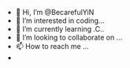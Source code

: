 - 👋 Hi, I’m @BecarefulYiN
- 👀 I’m interested in coding...
- 🌱 I’m currently learning .C..
- 💞️ I’m looking to collaborate on ...
- 📫 How to reach me ...
-
<!---
BecarefulYiN/BecarefulYiN is a ✨ special ✨ repository because its `README.md` (this file) appears on your GitHub profile.
You can click the Preview link to take a look at your changes.
--->
